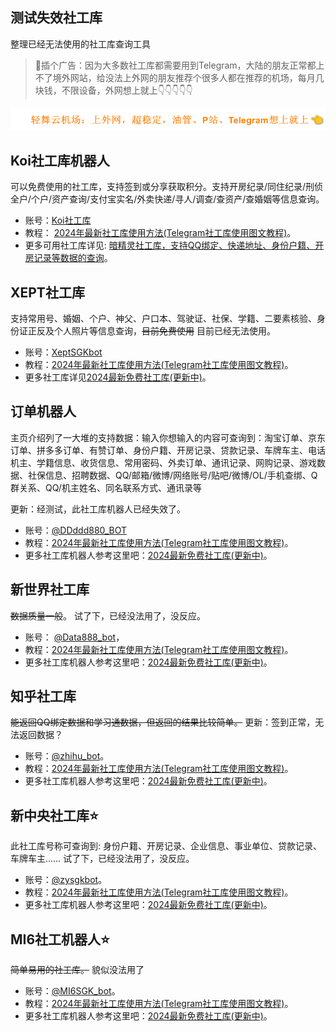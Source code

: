 ## 测试失效社工库

整理已经无法使用的社工库查询工具


>🔔插个广告：因为大多数社工库都需要用到Telegram，大陆的朋友正常都上不了境外网站，给没法上外网的朋友推荐个很多人都在推荐的机场，每月几块钱，不限设备，外网想上就上👇👇👇👇👇

<a href="https://idouyin.io/34" target="_blank"><img src="pic/1015d9c5b28424ee58713.png" alt="社工库专用机场" border="0"></a>


## Koi社工库机器人

可以免费使用的社工库，支持签到或分享获取积分。支持开房纪录/同住纪录/刑侦全户/个户/资产查询/支付宝实名/外卖快递/寻人/调查/查资产/查婚姻等信息查询。

* 账号：<a href="https://www.shegongku.top/282.html" target="_blank">Koi社工库</a>
* 教程： <a href="https://www.shegongku.top/179.html" target="_blank" >2024年最新社工库使用方法(Telegram社工库使用图文教程)</a>。
* 更多可用社工库详见: <a href="https://www.shegongku.top/21.html" target="_blank" >暗精灵社工库，支持QQ绑定、快递地址、身份户籍、开房记录等数据的查询</a>。



## XEPT社工库

支持常用号、婚姻、个户、神父、户口本、驾驶证、社保、学籍、二要素核验、身份证正反及个人照片等信息查询，~~目前免费使用~~ 目前已经无法使用。

* 账号：<a href="https://www.shegongku.top/79.html" target="_blank">XeptSGKbot</a>
* 教程：<a href="https://www.shegongku.top/179.html" target="_blank" >2024年最新社工库使用方法(Telegram社工库使用图文教程)</a>。
* 更多社工库详见<a href="https://www.shegongku.top/21.html" target="_blank" >2024最新免费社工库(更新中)</a>。

## 订单机器人

主页介绍列了一大堆的支持数据：输入你想输入的内容可查询到：淘宝订单、京东订单、拼多多订单、有赞订单、身份户籍、开房记录、贷款记录、车牌车主、电话机主、学籍信息、收货信息、常用密码、外卖订单、通讯记录、网购记录、游戏数据、社保信息、招聘数据、QQ/邮箱/微博/网络账号/贴吧/微博/OL/手机查绑、Q群关系、QQ/机主姓名、同名联系方式、通讯录等

更新：经测试，此社工库机器人已经失效了。

* 账号：<a href="https://www.shegongku.top/1.html" target="_blank">@DDddd880_BOT</a>
* 教程：<a href="https://www.shegongku.top/179.html" target="_blank" >2024年最新社工库使用方法(Telegram社工库使用图文教程)</a>。
* 更多社工库机器人参考这里吧：<a href="https://www.shegongku.top/21.html" target="_blank" >2024最新免费社工库(更新中)</a>。

## 新世界社工库

~~数据质量一般~~。 试了下，已经没法用了，没反应。

* 账号： <a href="https://www.shegongku.top/1.html" target="_blank">@Data888_bot</a>，
* 教程：<a href="https://www.shegongku.top/179.html" target="_blank" >2024年最新社工库使用方法(Telegram社工库使用图文教程)</a>。
* 更多社工库机器人参考这里吧：<a href="https://www.shegongku.top/21.html" target="_blank" >2024最新免费社工库(更新中)</a>。



## 知乎社工库

~~能返回QQ绑定数据和学习通数据，但返回的结果比较简单。~~  更新：签到正常，无法返回数据？

* 账号：<a href="https://www.shegongku.top/27.html" target="_blank">@zhihu_bot</a>。
* 教程：<a href="https://www.shegongku.top/179.html" target="_blank" >2024年最新社工库使用方法(Telegram社工库使用图文教程)</a>。
* 更多社工库机器人参考这里吧：<a href="https://www.shegongku.top/21.html" target="_blank" >2024最新免费社工库(更新中)</a>。


## 新中央社工库⭐

此社工库号称可查询到: 身份户籍、开房记录、企业信息、事业单位、贷款记录、车牌车主…… 试了下，已经没法用了，没反应。

* 账号：<a href="https://www.shegongku.top/1.html" target="_blank">@zysgkbot</a>。 
* 教程：<a href="https://www.shegongku.top/179.html" target="_blank" >2024年最新社工库使用方法(Telegram社工库使用图文教程)</a>。
* 更多社工库机器人参考这里吧：<a href="https://www.shegongku.top/21.html" target="_blank" >2024最新免费社工库(更新中)</a>。



## MI6社工机器人⭐

~~简单易用的社工库。~~ 貌似没法用了

* 账号：<a href="https://www.shegongku.top/1.html" target="_blank">@MI6SGK_bot</a>。
* 教程：<a href="https://www.shegongku.top/179.html" target="_blank" >2024年最新社工库使用方法(Telegram社工库使用图文教程)</a>。
* 更多社工库机器人参考这里吧：<a href="https://www.shegongku.top/21.html" target="_blank" >2024最新免费社工库(更新中)</a>。

